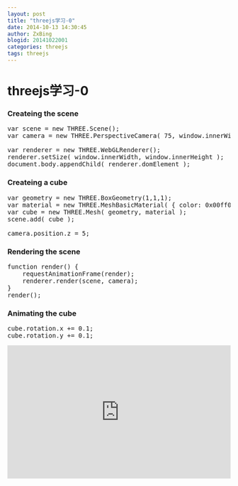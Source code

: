 ```yaml
---
layout: post
title: "threejs学习-0"
date: 2014-10-13 14:30:45
author: ZxBing
blogid: 20141022001
categories: threejs
tags: threejs
---
```


# threejs学习-0 #

### Createing the scene ###

<pre class="prettyprint linenums Lang-javascript">
var scene = new THREE.Scene();
var camera = new THREE.PerspectiveCamera( 75, window.innerWidth / window.innerHeight, 0.1, 1000 );

var renderer = new THREE.WebGLRenderer();
renderer.setSize( window.innerWidth, window.innerHeight );
document.body.appendChild( renderer.domElement );
</pre>

### Createing a cube ###

<pre class="prettyprint linenums Lang-javascript">
var geometry = new THREE.BoxGeometry(1,1,1);
var material = new THREE.MeshBasicMaterial( { color: 0x00ff00 } );
var cube = new THREE.Mesh( geometry, material );
scene.add( cube );

camera.position.z = 5;
</pre>

### Rendering the scene ###

<pre class="prettyprint linenums Lang-javascript">
function render() {
    requestAnimationFrame(render);
    renderer.render(scene, camera);
}
render();
</pre>

### Animating the cube ###


<pre class="prettyprint linenums Lang-javascript">
cube.rotation.x += 0.1;
cube.rotation.y += 0.1;
</pre>

<iframe width="100%" height="300" src="http://jsfiddle.net/wbb123yu/Lr9eh7dh/embedded/result,js" allowfullscreen="allowfullscreen" frameborder="0"></iframe>
